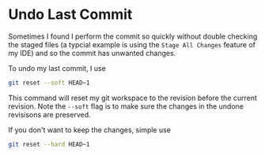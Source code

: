 # Undo Last Commit

Sometimes I found I perform the commit so quickly without double checking the staged files (a typcial example is using the `Stage All Changes` feature of my IDE) and so the commit has unwanted changes.

To undo my last commit, I use

```bash
git reset --soft HEAD~1
```

This command will reset my git workspace to the revision before the current revision. Note the `--soft` flag is to make sure the changes in the undone revisisons are preserved.

If you don't want to keep the changes, simple use

```bash
git reset --hard HEAD~1
```
